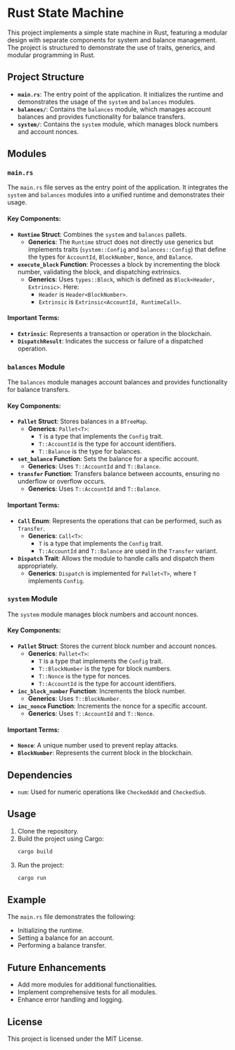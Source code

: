 # Rust State Machine

This project implements a simple state machine in Rust, featuring a modular design with separate components for system and balance management. The project is structured to demonstrate the use of traits, generics, and modular programming in Rust.

## Project Structure

- **`main.rs`**: The entry point of the application. It initializes the runtime and demonstrates the usage of the `system` and `balances` modules.
- **`balances/`**: Contains the `balances` module, which manages account balances and provides functionality for balance transfers.
- **`system/`**: Contains the `system` module, which manages block numbers and account nonces.

## Modules

### `main.rs`
The `main.rs` file serves as the entry point of the application. It integrates the `system` and `balances` modules into a unified runtime and demonstrates their usage.

#### Key Components:
- **`Runtime` Struct**: Combines the `system` and `balances` pallets.
  - **Generics**: The `Runtime` struct does not directly use generics but implements traits (`system::Config` and `balances::Config`) that define the types for `AccountId`, `BlockNumber`, `Nonce`, and `Balance`.
- **`execute_block` Function**: Processes a block by incrementing the block number, validating the block, and dispatching extrinsics.
  - **Generics**: Uses `types::Block`, which is defined as `Block<Header, Extrinsic>`. Here:
    - `Header` is `Header<BlockNumber>`.
    - `Extrinsic` is `Extrinsic<AccountId, RuntimeCall>`.

#### Important Terms:
- **`Extrinsic`**: Represents a transaction or operation in the blockchain.
- **`DispatchResult`**: Indicates the success or failure of a dispatched operation.

### `balances` Module
The `balances` module manages account balances and provides functionality for balance transfers.

#### Key Components:
- **`Pallet` Struct**: Stores balances in a `BTreeMap`.
  - **Generics**: `Pallet<T>`:
    - `T` is a type that implements the `Config` trait.
    - `T::AccountId` is the type for account identifiers.
    - `T::Balance` is the type for balances.
- **`set_balance` Function**: Sets the balance for a specific account.
  - **Generics**: Uses `T::AccountId` and `T::Balance`.
- **`transfer` Function**: Transfers balance between accounts, ensuring no underflow or overflow occurs.
  - **Generics**: Uses `T::AccountId` and `T::Balance`.

#### Important Terms:
- **`Call` Enum**: Represents the operations that can be performed, such as `Transfer`.
  - **Generics**: `Call<T>`:
    - `T` is a type that implements the `Config` trait.
    - `T::AccountId` and `T::Balance` are used in the `Transfer` variant.
- **`Dispatch` Trait**: Allows the module to handle calls and dispatch them appropriately.
  - **Generics**: `Dispatch` is implemented for `Pallet<T>`, where `T` implements `Config`.

### `system` Module
The `system` module manages block numbers and account nonces.

#### Key Components:
- **`Pallet` Struct**: Stores the current block number and account nonces.
  - **Generics**: `Pallet<T>`:
    - `T` is a type that implements the `Config` trait.
    - `T::BlockNumber` is the type for block numbers.
    - `T::Nonce` is the type for nonces.
    - `T::AccountId` is the type for account identifiers.
- **`inc_block_number` Function**: Increments the block number.
  - **Generics**: Uses `T::BlockNumber`.
- **`inc_nonce` Function**: Increments the nonce for a specific account.
  - **Generics**: Uses `T::AccountId` and `T::Nonce`.

#### Important Terms:
- **`Nonce`**: A unique number used to prevent replay attacks.
- **`BlockNumber`**: Represents the current block in the blockchain.

## Dependencies
- `num`: Used for numeric operations like `CheckedAdd` and `CheckedSub`.

## Usage
1. Clone the repository.
2. Build the project using Cargo:
   ```bash
   cargo build
   ```
3. Run the project:
   ```bash
   cargo run
   ```

## Example
The `main.rs` file demonstrates the following:
- Initializing the runtime.
- Setting a balance for an account.
- Performing a balance transfer.

## Future Enhancements
- Add more modules for additional functionalities.
- Implement comprehensive tests for all modules.
- Enhance error handling and logging.

## License
This project is licensed under the MIT License.